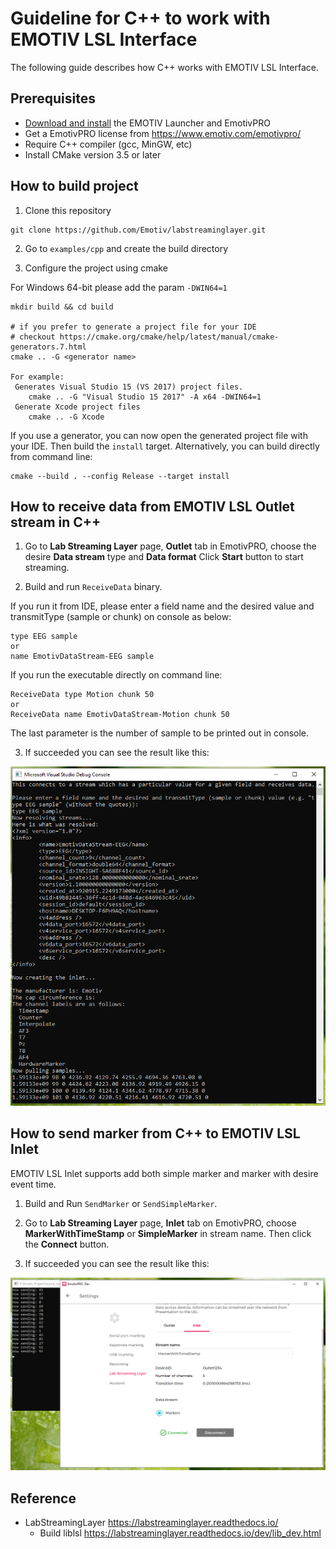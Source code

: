 # Guideline for C++ to work with EMOTIV LSL Interface

The following guide describes how C++ works with EMOTIV LSL Interface.

## Prerequisites
* [Download and install](https://www.emotiv.com/developer/) the EMOTIV Launcher and EmotivPRO
* Get a EmotivPRO license from https://www.emotiv.com/emotivpro/
* Require C++ compiler (gcc, MinGW, etc)
* Install CMake version 3.5 or later

## How to build project

1. Clone this repository
```
git clone https://github.com/Emotiv/labstreaminglayer.git
```
    
2. Go to `examples/cpp` and create the build directory

3. Configure the project using cmake

For Windows 64-bit please add the param `-DWIN64=1`
```
mkdir build && cd build

# if you prefer to generate a project file for your IDE
# checkout https://cmake.org/cmake/help/latest/manual/cmake-generators.7.html
cmake .. -G <generator name>

For example: 
 Generates Visual Studio 15 (VS 2017) project files.
    cmake .. -G "Visual Studio 15 2017" -A x64 -DWIN64=1
 Generate Xcode project files
    cmake .. -G Xcode
```

If you use a generator, you can now open the generated project file with your IDE. Then build the `install` target.
Alternatively, you can build directly from command line: 
```
cmake --build . --config Release --target install
```

## How to receive data from EMOTIV LSL Outlet stream in C++

1. Go to **Lab Streaming Layer** page, **Outlet** tab in EmotivPRO, choose the desire **Data stream** type and **Data format** 
Click **Start** button to start streaming.

2. Build and run `ReceiveData` binary. 

If you run it from IDE, please enter a field name and the desired value and transmitType (sample or chunk) on console as below:

```
type EEG sample
or
name EmotivDataStream-EEG sample
```
If you run the executable directly on command line:
```
ReceiveData type Motion chunk 50
or 
ReceiveData name EmotivDataStream-Motion chunk 50
```
The last parameter is the number of sample to be printed out in console.

3. If succeeded you can see the result like this:
<p align="center">
  <img src="https://github.com/Emotiv/labstreaminglayer/blob/emotiv-lsl/docs/images/cpp-receivedata-result.png">
</p>

## How to send marker from C++ to EMOTIV LSL Inlet

EMOTIV LSL Inlet supports add both simple marker and marker with desire event time.

1. Build and Run `SendMarker` or `SendSimpleMarker`.

2. Go to **Lab Streaming Layer** page, **Inlet** tab on EmotivPRO, choose **MarkerWithTimeStamp** or **SimpleMarker** in stream name. Then click the **Connect** button.

3. If succeeded you can see the result like this:
<p align="center">
  <img src="https://github.com/Emotiv/labstreaminglayer/blob/emotiv-lsl/docs/images/cpp-sendmarker.png">
</p>

## Reference

* LabStreamingLayer https://labstreaminglayer.readthedocs.io/
  * Build liblsl https://labstreaminglayer.readthedocs.io/dev/lib_dev.html



